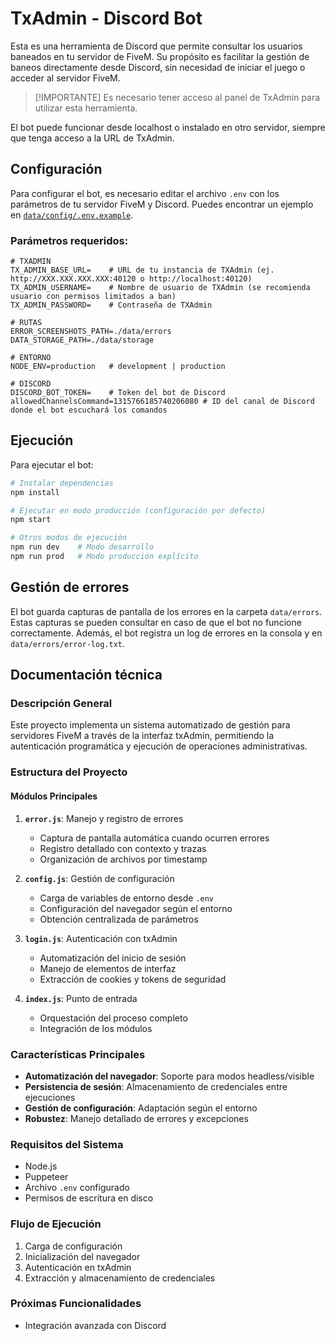 # TxAdmin - Discord Bot

Esta es una herramienta de Discord que permite consultar los usuarios baneados en tu servidor de FiveM. Su propósito es facilitar la gestión de baneos directamente desde Discord, sin necesidad de iniciar el juego o acceder al servidor FiveM.

> [!IMPORTANTE]
> Es necesario tener acceso al panel de TxAdmin para utilizar esta herramienta.

El bot puede funcionar desde localhost o instalado en otro servidor, siempre que tenga acceso a la URL de TxAdmin.

## Configuración

Para configurar el bot, es necesario editar el archivo `.env` con los parámetros de tu servidor FiveM y Discord. Puedes encontrar un ejemplo en [`data/config/.env.example`](./data/config/.env.example).

### Parámetros requeridos:

```env
# TXADMIN
TX_ADMIN_BASE_URL=    # URL de tu instancia de TXAdmin (ej. http://XXX.XXX.XXX.XXX:40120 o http://localhost:40120)
TX_ADMIN_USERNAME=    # Nombre de usuario de TXAdmin (se recomienda usuario con permisos limitados a ban)
TX_ADMIN_PASSWORD=    # Contraseña de TXAdmin

# RUTAS
ERROR_SCREENSHOTS_PATH=./data/errors
DATA_STORAGE_PATH=./data/storage

# ENTORNO
NODE_ENV=production   # development | production

# DISCORD
DISCORD_BOT_TOKEN=    # Token del bot de Discord
allowedChannelsCommand=1315766185740206080 # ID del canal de Discord donde el bot escuchará los comandos
```

## Ejecución

Para ejecutar el bot:

```bash
# Instalar dependencias
npm install

# Ejecutar en modo producción (configuración por defecto)
npm start

# Otros modos de ejecución
npm run dev    # Modo desarrollo
npm run prod   # Modo producción explícito
```

## Gestión de errores

El bot guarda capturas de pantalla de los errores en la carpeta `data/errors`. Estas capturas se pueden consultar en caso de que el bot no funcione correctamente. Además, el bot registra un log de errores en la consola y en `data/errors/error-log.txt`.

## Documentación técnica

### Descripción General
Este proyecto implementa un sistema automatizado de gestión para servidores FiveM a través de la interfaz txAdmin, permitiendo la autenticación programática y ejecución de operaciones administrativas.

### Estructura del Proyecto

#### Módulos Principales

1. **`error.js`**: Manejo y registro de errores
    - Captura de pantalla automática cuando ocurren errores
    - Registro detallado con contexto y trazas
    - Organización de archivos por timestamp

2. **`config.js`**: Gestión de configuración
    - Carga de variables de entorno desde `.env`
    - Configuración del navegador según el entorno
    - Obtención centralizada de parámetros

3. **`login.js`**: Autenticación con txAdmin
    - Automatización del inicio de sesión
    - Manejo de elementos de interfaz
    - Extracción de cookies y tokens de seguridad

4. **`index.js`**: Punto de entrada
    - Orquestación del proceso completo
    - Integración de los módulos

### Características Principales

- **Automatización del navegador**: Soporte para modos headless/visible
- **Persistencia de sesión**: Almacenamiento de credenciales entre ejecuciones
- **Gestión de configuración**: Adaptación según el entorno
- **Robustez**: Manejo detallado de errores y excepciones

### Requisitos del Sistema
- Node.js
- Puppeteer
- Archivo `.env` configurado
- Permisos de escritura en disco

### Flujo de Ejecución
1. Carga de configuración
2. Inicialización del navegador
3. Autenticación en txAdmin
4. Extracción y almacenamiento de credenciales

### Próximas Funcionalidades
- Integración avanzada con Discord